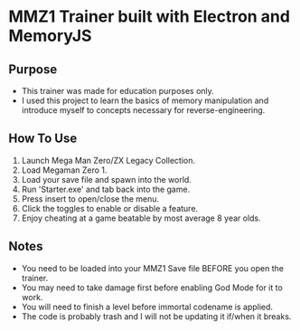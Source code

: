 # MMZ1 Trainer built with Electron and MemoryJS

## Purpose

* This trainer was made for education purposes only.
* I used this project to learn the basics of memory manipulation and introduce myself to concepts necessary for reverse-engineering.


## How To Use

1. Launch Mega Man Zero/ZX Legacy Collection.
2. Load Megaman Zero 1.
3. Load your save file and spawn into the world.
4. Run 'Starter.exe' and tab back into the game.
5. Press insert to open/close the menu.
6. Click the toggles to enable or disable a feature.
7. Enjoy cheating at a game beatable by most average 8 year olds.


## Notes

* You need to be loaded into your MMZ1 Save file BEFORE you open the trainer.
* You may need to take damage first before enabling God Mode for it to work.
* You will need to finish a level before immortal codename is applied.
* The code is probably trash and I will not be updating it if/when it breaks.
